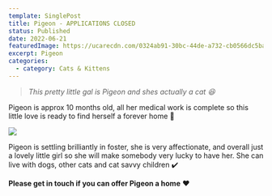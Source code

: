 ```yaml
---
template: SinglePost
title: Pigeon - APPLICATIONS CLOSED
status: Published
date: 2022-06-21
featuredImage: https://ucarecdn.com/0324ab91-30bc-44de-a732-cb0566dc5ba3/
excerpt: Pigeon
categories:
  - category: Cats & Kittens
---
```

> *This pretty little gal is Pigeon and shes actually a cat 😆* 

Pigeon is approx 10 months old, all her medical work is complete so this little love is ready to find herself a forever home 🏡

![](https://ucarecdn.com/d6c1112c-6f8e-44bc-87a8-8f6e7a760a3b/)

Pigeon is settling brilliantly in foster, she is very affectionate, and overall just a lovely little girl so she will make somebody very lucky to have her. She can live with dogs, other cats and cat savvy children ✔️

**Please get in touch if you can offer Pigeon a home** ❤️
